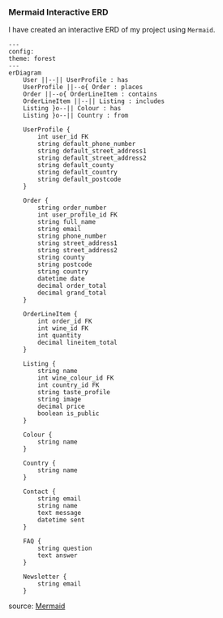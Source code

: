 ### Mermaid Interactive ERD

I have created an interactive ERD of my project using `Mermaid`.

```mermaid
---
config:
theme: forest
---
erDiagram
    User ||--|| UserProfile : has
    UserProfile ||--o{ Order : places
    Order ||--o{ OrderLineItem : contains
    OrderLineItem ||--|| Listing : includes
    Listing }o--|| Colour : has
    Listing }o--|| Country : from

    UserProfile {
        int user_id FK
        string default_phone_number
        string default_street_address1
        string default_street_address2
        string default_county
        string default_country
        string default_postcode
    }

    Order {
        string order_number
        int user_profile_id FK
        string full_name
        string email
        string phone_number
        string street_address1
        string street_address2
        string county
        string postcode
        string country
        datetime date
        decimal order_total
        decimal grand_total
    }

    OrderLineItem {
        int order_id FK
        int wine_id FK
        int quantity
        decimal lineitem_total
    }

    Listing {
        string name
        int wine_colour_id FK
        int country_id FK
        string taste_profile
        string image
        decimal price
        boolean is_public
    }

    Colour {
        string name
    }

    Country {
        string name
    }

    Contact {
        string email
        string name
        text message
        datetime sent
    }

    FAQ {
        string question
        text answer
    }

    Newsletter {
        string email
    }
```

source: [Mermaid](https://mermaid.live/edit#pako:eNqNVduO2jAQ_ZXIzywKWQhL3latVqq66kVVXyokZJIBrDp21h6LpcC_d3JjQy7s-sk5czyXM2PnyGKdAIsYmM-Cbw1Pl8qj9duC8U6nu7vTqdj_MHojJHiRt-P2jVLDOVMfve8moWORl0keQ0UrsSbhWSj4gpASMdYKuVBN6sVaRX8WFoXaElmoWLqk9lvjZ13QPmmpnWnm1yE4heZAjI3RVGW3iGMJ5Uso9ByZViLxnr6-4RZN7jKBDXcSV9lOK1gpl67BDJLoEwBXPEkMWDv5IC8Y5MV5IYfbZjNsz7TFvOcl4VwLUbbp2Dmmc7xT4kWfrNRuQKeNk3KleAodC6RcyA56U8_3dHxPvwHdrvVo85tCJhwBRQrFpgFDLFIuK6VQI5ddI90slTSN18Jfhr41g6XPlri5YU8H-vAXxxWKZpl1BpJOCArRm0R9V7r9v-7eJXRcXLe-DCrZBiYCuUWop6ZjpUS3PcpmRsQNeK21BK48YVeZW0sRt4qpnoJbtTS45avwQTK9VjH2kPvH-Vo7hFf0UhrN6xrrobKgsBXv6fFnT6wXB9QsrVqeubL7-tZcPHyDvZWA2Hu1G0nTATZiKRiCEvobFOQlwx1QBSyibcLN3yVbqjPxuEP966BiFqFxMGIuy6uo_h8s2nBpCc24YtGRvbJoOnkY-_e-P11M_HkYziYjdiA0HIfBdDGfLR78RTC798PziP3Tmjz444f5zKcVhP587gezwtufwlaGNNptd5dQW5NnXVlA0Z0p-sqiYHH-D9beK_w)